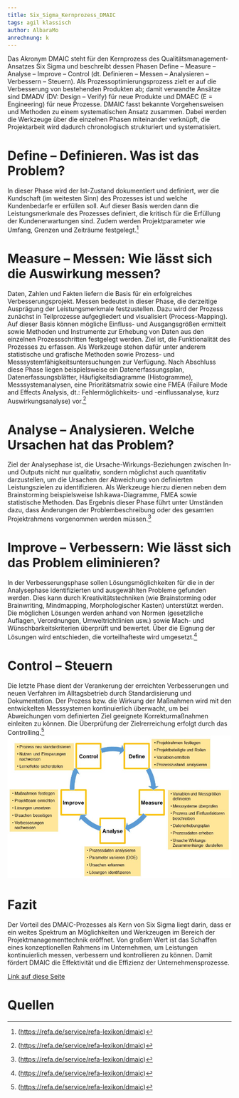 ```yaml
---
title: Six_Sigma_Kernprozess_DMAIC
tags: agil klassisch
author: AlbaraMo
anrechnung: k
---
```


Das Akronym DMAIC steht für den Kernprozess des Qualitätsmanagement-Ansatzes Six Sigma und beschreibt dessen Phasen Define – Measure – Analyse – Improve – Control (dt. Definieren – Messen – Analysieren – Verbessern – Steuern).
Als Prozessoptimierungsprozess zielt er auf die Verbesserung von bestehenden Produkten ab; damit verwandte Ansätze sind DMADV (DV: Design – Verify) für neue Produkte und DMAEC (E = Engineering) für neue Prozesse. DMAIC fasst bekannte Vorgehensweisen und Methoden zu einem systematischen Ansatz zusammen. Dabei werden die Werkzeuge über die einzelnen Phasen miteinander verknüpft, die Projektarbeit wird dadurch chronologisch strukturiert und systematisiert.

# Define – Definieren. Was ist das Problem?

In dieser Phase wird der Ist-Zustand dokumentiert und definiert, wer die Kundschaft (im weitesten Sinn) des Prozesses ist und welche Kundenbedarfe er erfüllen soll. Auf dieser Basis werden dann die Leistungsmerkmale des Prozesses definiert, die kritisch für die Erfüllung der Kundenerwartungen sind. Zudem werden Projektparameter wie Umfang, Grenzen und Zeiträume festgelegt.[^1]


# Measure – Messen: Wie lässt sich die Auswirkung messen?

Daten, Zahlen und Fakten liefern die Basis für ein erfolgreiches Verbesserungsprojekt. Messen bedeutet in dieser Phase, die derzeitige Ausprägung der Leistungsmerkmale festzustellen. Dazu wird der Prozess zunächst in Teilprozesse aufgegliedert und visualisiert (Process-Mapping). Auf dieser Basis können mögliche Einfluss- und Ausgangsgrößen ermittelt sowie Methoden und Instrumente zur Erhebung von Daten aus den einzelnen Prozessschritten festgelegt werden. Ziel ist, die Funktionalität des Prozesses zu erfassen. Als Werkzeuge stehen dafür unter anderem statistische und grafische Methoden sowie Prozess- und Messsystemfähigkeitsuntersuchungen zur Verfügung. Nach Abschluss diese Phase liegen beispielsweise ein Datenerfassungsplan, Datenerfassungsblätter, Häufigkeitsdiagramme (Histogramme), Messsystemanalysen, eine Prioritätsmatrix sowie eine FMEA (Failure Mode and Effects Analysis, dt.: Fehlermöglichkeits- und -einflussanalyse, kurz Auswirkungsanalyse) vor.[^1]

# Analyse – Analysieren. Welche Ursachen hat das Problem?

Ziel der Analysephase ist, die Ursache-Wirkungs-Beziehungen zwischen In- und Outputs nicht nur qualitativ, sondern möglichst auch quantitativ darzustellen, um die Ursachen der Abweichung von definierten Leistungszielen zu identifizieren. Als Werkzeuge hierzu dienen neben dem Brainstorming beispielsweise Ishikawa-Diagramme, FMEA sowie statistische Methoden. Das Ergebnis dieser Phase führt unter Umständen dazu, dass Änderungen der Problembeschreibung oder des gesamten Projektrahmens vorgenommen werden müssen.[^1]

# Improve – Verbessern: Wie lässt sich das Problem eliminieren?

In der Verbesserungsphase sollen Lösungsmöglichkeiten für die in der Analysephase identifizierten und ausgewählten Probleme gefunden werden. Dies kann durch Kreativitätstechniken (wie Brainstorming oder Brainwriting, Mindmapping, Morphologischer Kasten) unterstützt werden. Die möglichen Lösungen werden anhand von Normen (gesetzliche Auflagen, Verordnungen, Umweltrichtlinien usw.) sowie Mach- und Wünschbarkeitskriterien überprüft und bewertet. Über die Eignung der Lösungen wird entschieden, die vorteilhafteste wird umgesetzt.[^1]

# Control – Steuern

Die letzte Phase dient der Verankerung der erreichten Verbesserungen und neuen Verfahren im Alltagsbetrieb durch Standardisierung und Dokumentation. Der Prozess bzw. die Wirkung der Maßnahmen wird mit den entwickelten Messsystemen kontinuierlich überwacht, um bei Abweichungen vom definierten Ziel geeignete Korrekturmaßnahmen einleiten zu können. Die Überprüfung der Zielrerreichung erfolgt durch das Controlling.[^1]
![Beispielabbildung](Six_Sigma_Kernprozess_DMAIC/Beitrag-01.jpg)

# Fazit

Der Vorteil des DMAIC-Prozesses als Kern von Six Sigma liegt darin, dass er ein weites Spektrum an Möglichkeiten und Werkzeugen im Bereich der Projektmanagementtechnik eröffnet. Von großem Wert ist das Schaffen eines konzeptionellen Rahmens im Unternehmen, um Leistungen kontinuierlich messen, verbessern und kontrollieren zu können. Damit fördert DMAIC die Effektivität und die Effizienz der Unternehmensprozesse.

[Link auf diese Seite](#Thema.md)

# Quellen

[^1]: (https://refa.de/service/refa-lexikon/dmaic)
[^2]: https://www.business-wissen.de/hb/six-sigma-prozesse-dmaic-und-dfss/
[^3]: https://de.wikipedia.org/wiki/DMAIC
[^4]: [https://www.quality.de/lexikon/six-sigma/

